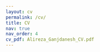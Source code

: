 ```yaml
---
layout: cv
permalink: /cv/
title: CV
nav: true
nav_order: 4
cv_pdf: Alireza_Ganjdanesh_CV.pdf
---
```

